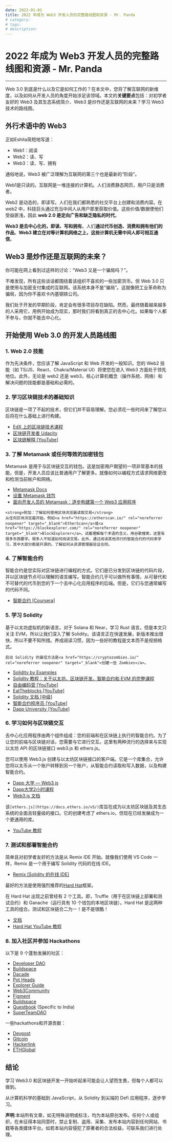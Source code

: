 ```yaml
---
date: 2022-01-01
title: 2022 年成为 Web3 开发人员的完整路线图和资源 - Mr. Panda
# category: 
# tags: 
# description:
---
```


# 2022 年成为 Web3 开发人员的完整路线图和资源 - Mr. Panda

---
Web 3.0 到底是什么以及它是如何工作的？在本文中，您将了解互联网的新维度，以及如何从开发人员的角度开始涉足该领域。本文的**关键要点**包括：对初学者友好的 Web3 及其生态系统简介、Web3 是炒作还是互联网的未来？学习 Web3 技术的路线图。

## 外行术语中的 Web3

正如Eshita简短地写道：

-   Web1：阅读
-   Web2：读、写
-   Web3：读、写、拥有

通俗地说，Web3 被广泛理解为互联网的第三个也是最新的“阶段”。

Web1是只读的。互联网是一堆连接的计算机。人们消费静态网页，用户只是消费者。

Web2 是动态的，即读写。人们在我们都熟悉的社交平台上创建和消费内容。在 web2 中，科技巨头通过充当中间人从用户那里获取价值。这些价值/数据使他们受益匪浅，因此 **web 2.0 是定向广告和缺乏隐私的时代**。

**Web3 是去中心化的，即读、写和拥有**。人们**通过代币创造、消费和拥有他们的作品**。**Web3 建立在对等计算机网络之上，这些计算机无需中间人即可相互通信**。

## Web3 是炒作还是互联网的未来？

你可能在网上看到过这样的讨论：“Web3 又是一个骗局吗？”。

不难发现，所有这些谈话都围绕着该组织不喜欢的一些加密货币。但 Web 3.0 只是使用与加密支付集成的互联网。该系统本身不是“骗局”。这就像把工业革命称为骗局，因为你不喜欢卡内基钢铁公司。

我们处于开发的早期阶段，肯定会有很多项目存在缺陷。然而，最终随着越来越多的人采用它，用例开始成为现实，那时我们将看到真正的去中心化。如果每个人都不参与，你就不能去中心化。

## 开始使用 Web 3.0 的开发人员路线图

### **1\. Web 2.0 技能**

作为先决条件，您应该了解 JavaScript 和 Web 开发的一般知识。您的 Web2 技能（如 TS/JS、React、Chakra/Material UI）将使您在进入 Web3 方面处于领先地位。此外，无论是 web2 还是 web3，核心计算机概念（操作系统、网络）和解决问题的技能都是基础和必需的。

### **2\. 学习区块链技术的基础知识**

区块链是一项了不起的技术，但它们并不容易理解。您必须花一些时间来了解您以后将在什么基础上进行构建。

-   [EdX 上的区块链技术课程](https://www.edx.org/course/blockchain-technology)
-   [区块链开发者 Udacity](https://www.udacity.com/course/blockchain-developer-nanodegree--nd1309)
-   [区块链解释 \[YouTube\]](https://www.youtube.com/watch?v=qOVAbKKSH10)

### 3\. 了解 Metamask 或任何等效的加密钱包

Metamask 是用于与区块链交互的钱包。这是加密用户期望的一项非常基本的技能，但是，开发人员应该比普通用户了解更多。就像如何以编程方式请求网络更改和检测当前帐户和网络。

-   [Metamask Docs](https://docs.metamask.io/guide/)
-   [设置 Metamask 钱包](https://www.youtube.com/watch?v=MfkqgXNPiHg)
-   [面向开发人员的 Metamask：逐步构建第一个 Web3 应用程序](https://www.youtube.com/watch?v=9kdVAeZ7knk)

```
<strong>附加：了解如何使用区块浏览器读取交易</strong>
从任何区块浏览器开始，例如<a href="https://etherscan.io/" rel="noreferrer noopener" target="_blank">EtherScan</a>或<a href="https://blockexplorer.com/" rel="noreferrer noopener" target="_blank">BlockExplorer</a>。试着理解每个术语的含义，用谷歌搜索，这里有很多东西要学。很多人不知道如何阅读交易。此外，通过阅读其他流行的智能合约的代码来学习，其中大部分都是开源的。了解如何从资源管理器验证合同。
```

### **4.** **了解智能合约**

智能合约是您实际对区块链进行编程的方式。它们是已分发到区块链的代码片段，并以区块链节点可以理解的语言编写。智能合约几乎可以做所有事情，从可替代和不可替代的代币到您的下一个去中心化应用程序的后端。但是，它们与您通常编写的代码不同。

-   [智能合约 \[Coursera\]](https://www.coursera.org/learn/smarter-contracts)

### 5\. 学习 Solidity

基于以太坊虚拟机的新语言。对于 Solana 和 Near，学习 Rust 语言。但是本文只关注 EVM，所以让我们深入了解 Solidity。该语言正在快速发展，新版本推出很快，所以不要不知所措。养成阅读习惯，因为一些好的教程是文本而不是视频格式。

```
启动 Solidity 的最佳方法是<a href="https://cryptozombies.io/" rel="noreferrer noopener" target="_blank">创建一些 Zombies</a>。
```

-   [Solidity by Examples](https://solidity-by-example.org/)
-   [Solidity 教程：关于以太坊、区块链开发、智能合约和 EVM 的完整课程](https://www.youtube.com/watch?v=ipwxYa-F1uY)
-   [自由编码营 \[YouTube\]](https://www.freecodecamp.org/news/learn-solidity-blockchain-and-smart-contracts-in-a-free/)
-   [EatTheblocks \[YouTube\]](https://www.youtube.com/watch?v=p3C7jljTXaA)
-   [Solidity 文档 \[中级\]](https://docs.soliditylang.org/en/v0.8.10/)
-   [智能合约程序员 \[YouTube\]](https://www.youtube.com/watch?v=hMwdd664_iw&list=PLO5VPQH6OWdULDcret0S0EYQ7YcKzrigz)
-   [Dapp University \[YouTube\]](https://www.youtube.com/c/DappUniversity/playlists)

### 6\. 学习如何与区块链交互

去中心化应用程序由两个组件组成：您的前端和在区块链上执行的智能合约。为了让您的前端与区块链对话，您需要与它进行交互。这里有两种流行的选择来与实现以太坊 API 的区块链接口 web3.js 和 ethers.js。

您可以使用 Web3.js 创建与以太坊区块链接口的客户端。它是一个库集合，允许您将以太币从一个账户转移到另一个账户，从智能合约读取和写入数据，以及构建智能合约。

-   [Dapp 大学 — Web3.js](https://www.youtube.com/playlist?list=PLS5SEs8ZftgXlCGXNfzKdq7nGBcIaVOdN)
-   [Dapp大学2小时课程](https://www.youtube.com/watch?v=kDo_MdyNJzI)
-   [Web3.js 文档](https://web3js.readthedocs.io/en/v1.5.2/)

该`[ethers.js](https://docs.ethers.io/v5/)`库旨在成为以太坊区块链及其生态系统的全面且轻量级的接口。它的创建考虑了 ethers.io，但现在已经发展成为一个更通用的库。

-   [YouTube 教程](https://www.youtube.com/results?search_query=ethersjs)

### 7\. 测试和部署智能合约

简单且对初学者友好的方法是从 Remix IDE 开始。就像我们使用 VS Code 一样，Remix 是一个用于编写 Solidity 代码的在线 IDE。

-   [Remix \[Solidity 的在线 IDE\]](https://remix.ethereum.org/)

最好的方法是使用强烈推荐的[Hard Hat](https://hardhat.org/)框架。

在 Hard Hat 出现之前曾经有 2 个工具。即，Truffle（用于在区块链上部署和测试合约）和 Ganache（运行具有 10 个钱包的本地区块链）。Hard Hat 是这两种工具的组合。测试和区块链合二为一！是不是很酷！

-   [文档](https://hardhat.org/getting-started/)
-   [Hard Hat YouTube 教程](https://www.youtube.com/watch?v=9Qpi80dQsGU)

### 8\. 加入社区并参加 Hackathons

以下是 9 个蓬勃发展的社区：

-   [Developer DAO](https://twitter.com/developer_dao)
-   [Buildspace](https://twitter.com/_buildspace)
-   [Dacade](https://dacade.org/)
-   [Pot Heads](https://twitter.com/Pot_Heads_NFT/)
-   [Explorer Guide](https://twitter.com/sigleapp)
-   [Web3Community](https://twitter.com/web3community)
-   [Figment](http://figment.io/)
-   [Buildspace](https://buildspace.so/)
-   [Questbook](https://www.questbook.app/) (Specific to India)
-   [SuperTeamDAO](https://superteam.fun/)

一些hackathons和开源贡献：

-   [Devpost](https://devpost.com/hackathons?themes[]=Blockchain)
-   [Gitcoin](https://gitcoin.co/)
-   [Hackerlink](https://hackerlink.io/)
-   [ETHGlobal](https://ethglobal.com/)

## 结论

学习 Web3.0 和区块链开发一开始听起来可能会让人望而生畏，但每个人都可以做到。

从计算机科学的基础到 JavaScript，从 Solidity 到尖端的 Defi 应用程序，逐步学习。

**声明**:本站所有文章，如无特殊说明或标注，均为本站原创发布。任何个人或组织，在未征得本站同意时，禁止复制、盗用、采集、发布本站内容到任何网站、书籍等各类媒体平台。如若本站内容侵犯了原著者的合法权益，可联系我们进行处理。
